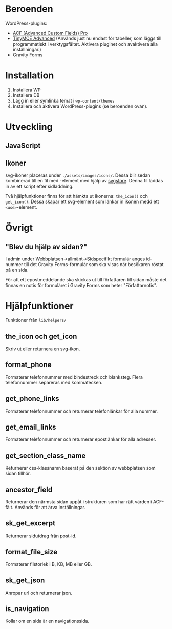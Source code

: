 # Beroenden

WordPress-plugins:

* [ACF (Advanced Custom Fields) Pro](http://www.advancedcustomfields.com/pro/)
* [TinyMCE Advanced](https://sv.wordpress.org/plugins/tinymce-advanced/)
	(Används just nu endast för tabeller, som läggs till programmatiskt i
	verktygsfältet. Aktivera pluginet och avaktivera alla inställningar.)
* Gravity Forms

# Installation

1. Installera WP
2. Installera DB
3. Lägg in eller symlinka temat i `wp-content/themes`
4. Installera och aktivera WordPress-plugins (se beroenden ovan).

# Utveckling

## JavaScript

## Ikoner

svg-ikoner placeras under `./assets/images/icons/`. Dessa blir sedan kombinerad
till en fil med <symbol>-element med hjälp av
[svgstore](https://github.com/w0rm/gulp-svgstore). Denna fil laddas in av ett
script efter sidladdning.

Två hjälpfunktioner finns för att hämkta ut ikonerna: `the_icon()` och
`get_icon()`. Dessa skapar ett svg-element som länkar in ikonen medd ett
`<use>`-element.

# Övrigt

## "Blev du hjälp av sidan?"

I admin under Webbplatsen->allmänt->Sidspecifikt formulär anges id-nummer till
det Gravity Forms-formulär som ska visas när besökaren röstat på en sida.

För att ett epostmeddelande ska skickas ut till författaren till sidan måste
det finnas en notis för formuläret i Gravity Forms som heter "Författarnotis".

# Hjälpfunktioner

Funktioner från `lib/helpers/`

## the_icon och get_icon

Skriv ut eller returnera en svg-ikon.

## format_phone

Formaterar telefonnummer med bindestreck och blanksteg. Flera telefonnummer
separeras med kommatecken.

## get_phone_links

Formaterar telefonnummer och returnerar telefonlänkar för alla nummer.

## get_email_links

Formaterar telefonnummer och returnerar epostlänkar för alla adresser.

## get_section_class_name

Returnerar css-klassnamn baserat på den sektion av webbplatsen som sidan
tillhör.

## ancestor_field

Returnerar den närmsta sidan uppåt i strukturen som har rätt värden i ACF-fält.
Används för att ärva inställningar.

## sk_get_excerpt

Returnerar sidutdrag från post-id.

## format_file_size

Formaterar filstorlek i B, KB, MB eller GB.

## sk_get_json

Anropar url och returnerar json.

## is_navigation

Kollar om en sida är en navigationssida.

